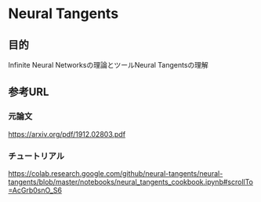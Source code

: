 # Neural Tangents


## 目的
Infinite Neural Networksの理論とツールNeural Tangentsの理解


## 参考URL

### 元論文
https://arxiv.org/pdf/1912.02803.pdf

### チュートリアル
https://colab.research.google.com/github/neural-tangents/neural-tangents/blob/master/notebooks/neural_tangents_cookbook.ipynb#scrollTo=AcGrb0snO_S6
